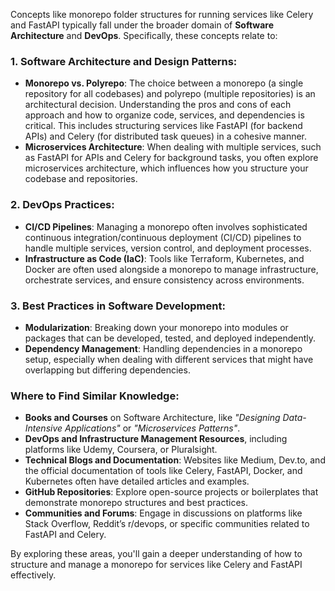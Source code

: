 Concepts like monorepo folder structures for running services like Celery and FastAPI typically fall under the broader domain of **Software Architecture** and **DevOps**. Specifically, these concepts relate to:

### 1. **Software Architecture and Design Patterns:**
   - **Monorepo vs. Polyrepo**: The choice between a monorepo (a single repository for all codebases) and polyrepo (multiple repositories) is an architectural decision. Understanding the pros and cons of each approach and how to organize code, services, and dependencies is critical. This includes structuring services like FastAPI (for backend APIs) and Celery (for distributed task queues) in a cohesive manner.
   - **Microservices Architecture**: When dealing with multiple services, such as FastAPI for APIs and Celery for background tasks, you often explore microservices architecture, which influences how you structure your codebase and repositories.

### 2. **DevOps Practices:**
   - **CI/CD Pipelines**: Managing a monorepo often involves sophisticated continuous integration/continuous deployment (CI/CD) pipelines to handle multiple services, version control, and deployment processes.
   - **Infrastructure as Code (IaC)**: Tools like Terraform, Kubernetes, and Docker are often used alongside a monorepo to manage infrastructure, orchestrate services, and ensure consistency across environments.

### 3. **Best Practices in Software Development:**
   - **Modularization**: Breaking down your monorepo into modules or packages that can be developed, tested, and deployed independently.
   - **Dependency Management**: Handling dependencies in a monorepo setup, especially when dealing with different services that might have overlapping but differing dependencies.

### Where to Find Similar Knowledge:
- **Books and Courses** on Software Architecture, like *"Designing Data-Intensive Applications"* or *"Microservices Patterns"*.
- **DevOps and Infrastructure Management Resources**, including platforms like Udemy, Coursera, or Pluralsight.
- **Technical Blogs and Documentation**: Websites like Medium, Dev.to, and the official documentation of tools like Celery, FastAPI, Docker, and Kubernetes often have detailed articles and examples.
- **GitHub Repositories**: Explore open-source projects or boilerplates that demonstrate monorepo structures and best practices.
- **Communities and Forums**: Engage in discussions on platforms like Stack Overflow, Reddit’s r/devops, or specific communities related to FastAPI and Celery.

By exploring these areas, you'll gain a deeper understanding of how to structure and manage a monorepo for services like Celery and FastAPI effectively.